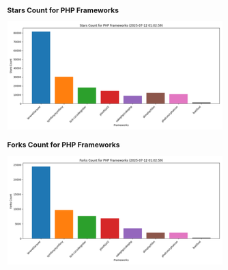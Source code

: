 ### Stars Count for PHP Frameworks

![Stars Chart](./archive/charts/20250712010259_stars_count.png)

### Forks Count for PHP Frameworks

![Forks Chart](./archive/charts/20250712010259_forks_count.png)

